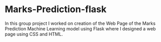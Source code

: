 # Marks-Prediction-flask
In this group project I worked on creation of the Web Page of the Marks Prediction Machine Learning model using Flask where I designed a web page using CSS and HTML.
